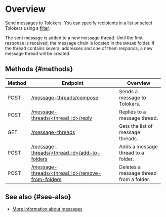 # Overview

Send messages to Tolokers. You can specify recipients in a [list](message-send.md#spis) or select Tolokers using a [filter](message-send.md#didi).

The sent message is added to a new message thread. Until the first response is received, the message chain is located in the `UNREAD` folder. If the thread contains several addresses and one of them responds, a new message thread will be created.

## Methods {#methods}

Method | Endpoint | Overview
----- | ----- | -----
POST | [/message-threads/compose](message-send.md) | Sends a message to Tolokers.
POST | [/message-threads/<thread_id>/reply](reply-message.md) | Replies to a message thread.
GET | [/message-threads](get-chain-list.md) | Gets the list of message threads.
POST | [/message-threads/<thread_id>/add-to-folders](move-message.md) | Adds a message thread to a folder.
POST | [/message-threads/<thread_id>/remove-from-folders](move-message.md) | Deletes a message thread from a folder.

## See also {#see-also}

- [More information about messages](../../guide/concepts/messaging.md)